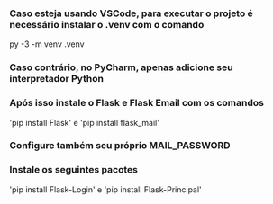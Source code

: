 ### Caso esteja usando VSCode, para executar o projeto é necessário instalar o .venv com o comando
py -3 -m venv .venv
### Caso contrário, no PyCharm, apenas adicione seu interpretador Python
### Após isso instale o Flask e Flask Email com os comandos
'pip install Flask' e 'pip install flask_mail'
### Configure também seu próprio MAIL_PASSWORD
### Instale os seguintes pacotes
'pip install Flask-Login' e 'pip install Flask-Principal'
